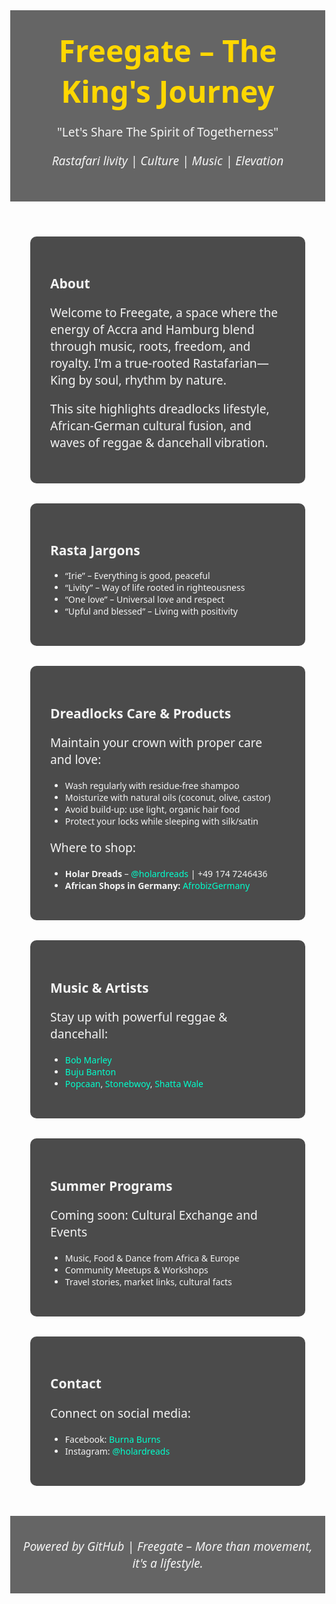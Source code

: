 <!DOCTYPE html>
<html lang="en">
<head>
  <meta charset="UTF-8" />
  <meta name="viewport" content="width=device-width, initial-scale=1.0" />
  <meta name="google-site-verification" content="Vwre_8EZeTJ557Q03PoYOYA-Z5TyCYv5WnX6S9eCDzc" />
  <title>Freegate – The King's Journey</title>
  <style>
    body {
      margin: 0;
      font-family: 'Segoe UI', Tahoma, Geneva, Verdana, sans-serif;
      background: url("A_vibrant_digital_illustration_poster_features_Ras.png") no-repeat center center fixed;
      background-size: cover;
      color: #f4f4f4;
    }
    header {
      background-color: rgba(0, 0, 0, 0.6);
      padding: 2rem;
      text-align: center;
    }
    h1 {
      margin: 0;
      font-size: 3rem;
      font-weight: bold;
      color: #ffd700;
    }
    p {
      font-size: 1.2rem;
    }
    section {
      background-color: rgba(0, 0, 0, 0.7);
      margin: 2rem;
      padding: 2rem;
      border-radius: 10px;
    }
    a {
      color: #00ffcc;
      text-decoration: none;
    }
    .footer {
      text-align: center;
      margin-top: 3rem;
      padding: 1rem;
      font-style: italic;
      background-color: rgba(0, 0, 0, 0.6);
    }
  </style>
</head>
<body>
  <header>
    <h1>Freegate – The King's Journey</h1>
    <p>"Let's Share The Spirit of Togetherness"</p>
    <p><em>Rastafari livity | Culture | Music | Elevation</em></p>
  </header>

  <section>
    <h2>About</h2>
    <p>Welcome to Freegate, a space where the energy of Accra and Hamburg blend through music, roots, freedom, and royalty. I'm a true-rooted Rastafarian—King by soul, rhythm by nature. </p>
    <p>This site highlights dreadlocks lifestyle, African-German cultural fusion, and waves of reggae & dancehall vibration.</p>
  </section>

  <section>
    <h2>Rasta Jargons</h2>
    <ul>
      <li>“Irie” – Everything is good, peaceful</li>
      <li>“Livity” – Way of life rooted in righteousness</li>
      <li>“One love” – Universal love and respect</li>
      <li>“Upful and blessed” – Living with positivity</li>
    </ul>
  </section>

  <section>
    <h2>Dreadlocks Care & Products</h2>
    <p>Maintain your crown with proper care and love:</p>
    <ul>
      <li>Wash regularly with residue-free shampoo</li>
      <li>Moisturize with natural oils (coconut, olive, castor)</li>
      <li>Avoid build-up: use light, organic hair food</li>
      <li>Protect your locks while sleeping with silk/satin</li>
    </ul>
    <p>Where to shop:</p>
    <ul>
      <li><strong>Holar Dreads</strong> – <a href="https://www.instagram.com/holardreads" target="_blank">@holardreads</a> | +49 174 7246436</li>
      <li><strong>African Shops in Germany:</strong> <a href="https://www.afrobizgermany.com" target="_blank">AfrobizGermany</a></li>
    </ul>
  </section>

  <section>
    <h2>Music & Artists</h2>
    <p>Stay up with powerful reggae & dancehall:</p>
    <ul>
      <li><a href="https://www.youtube.com/@BobMarley" target="_blank">Bob Marley</a></li>
      <li><a href="https://www.youtube.com/@BujuBanton" target="_blank">Buju Banton</a></li>
      <li><a href="https://www.youtube.com/@Popcaan" target="_blank">Popcaan</a>, <a href="https://www.youtube.com/@Stonebwoy" target="_blank">Stonebwoy</a>, <a href="https://www.youtube.com/@ShattaWale" target="_blank">Shatta Wale</a></li>
    </ul>
  </section>

  <section>
    <h2>Summer Programs</h2>
    <p>Coming soon: Cultural Exchange and Events</p>
    <ul>
      <li>Music, Food & Dance from Africa & Europe</li>
      <li>Community Meetups & Workshops</li>
      <li>Travel stories, market links, cultural facts</li>
    </ul>
  </section>

  <section>
    <h2>Contact</h2>
    <p>Connect on social media:</p>
    <ul>
      <li>Facebook: <a href="https://facebook.com/BurnaBurns" target="_blank">Burna Burns</a></li>
      <li>Instagram: <a href="https://www.instagram.com/holardreads" target="_blank">@holardreads</a></li>
    </ul>
  </section>

  <div class="footer">
    <p>Powered by GitHub | Freegate – More than movement, it's a lifestyle.</p>
  </div>
</body>
</html>